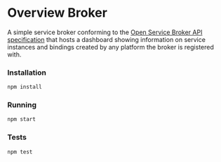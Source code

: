# Overview Broker

A simple service broker conforming to the [Open Service Broker API specification](https://github.com/openservicebrokerapi/servicebroker/) that hosts a dashboard showing information on service instances and bindings created by any platform the broker is registered with.

### Installation
```bash
npm install
```

### Running
```bash
npm start
```

### Tests
```bash
npm test
```
